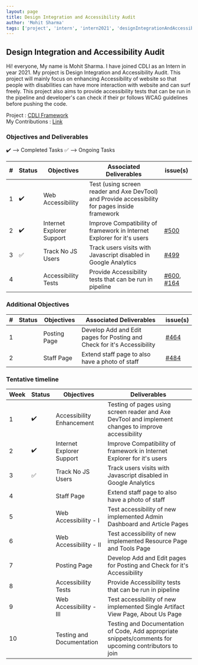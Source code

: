```yaml
---
layout: page
title: Design Integration and Accessibility Audit
author: 'Mohit Sharma'
tags: ['project', 'intern', 'intern2021', 'designIntegrationAndAccessibilityAudit']
---
```


## Design Integration and Accessibility Audit
Hi! everyone, My name is Mohit Sharma. I have joined CDLI as an Intern in year 2021. My project is Design Integration and Accessibility Audit. This project will mainly focus on enhancing Accessibility of website so that people with disabilities can have more interaction with website and can surf freely. This project also aims to provide accessibility tests that can be run in the pipeline and developer's can check if their pr follows WCAG guidelines before pushing the code.

Project : [CDLI Framework](https://gitlab.com/cdli/framework)  <br/>
My Contributions : [Link](https://gitlab.com/cdli/framework/-/merge_requests?scope=all&state=all&author_username=ViperM)

### Objectives and Deliverables

:heavy_check_mark: --> Completed Tasks
:white_check_mark: --> Ongoing Tasks

| \# | Status  | Objectives         | Associated Deliverables                                             | issue(s) |
| --- | --- | ------------------ | ------------------------------------------------------------------- | -------- |
| 1 | :heavy_check_mark: | Web Accessibility | Test (using screen reader and Axe DevTool) and Provide accessibility for pages inside framework |   |
| 2 |:heavy_check_mark: | Internet Explorer Support | Improve Compatibility of framework in Internet Explorer for it's users | [#500](https://gitlab.com/cdli/framework/-/issues/500) |
| 3 | :white_check_mark:| Track No JS Users | Track users visits with Javascript disabled in Google Analytics | [#499](https://gitlab.com/cdli/framework/-/issues/499) |
| 4 | | Accessibility Tests | Provide Accessibility tests that can be run in pipeline | [#600](https://gitlab.com/cdli/framework/-/issues/600), [#164](https://gitlab.com/cdli/framework/-/issues/164) |


### Additional Objectives

| \# | Status  | Objectives                    | Associated Deliverables         | issue(s) |
| --- | --- | ----------------------------- | ---------------------------------------------- | -------- |
| 1 | | Posting Page | Develop Add and Edit pages for Posting and Check for it's Accessibility | [#464](https://gitlab.com/cdli/framework/-/issues/464) |
| 2 | | Staff Page | Extend staff page to also have a photo of staff | [#484](https://gitlab.com/cdli/framework/-/issues/484) |


### Tentative timeline  

| Week | Status  |Objectives | Deliverables |
|---|---|---|---|
|1| :heavy_check_mark: | Accessibility Enhancement | Testing of pages using screen reader and Axe DevTool and implement changes to improve accessibility |
|2| :heavy_check_mark:| Internet Explorer Support | Improve Compatibility of framework in Internet Explorer for it's users |
|3|:white_check_mark: | Track No JS Users | Track users visits with Javascript disabled in Google Analytics |
|4| | Staff Page | Extend staff page to also have a photo of staff |
|5| | Web Accessibility - I | Test accessibility of new implemented Admin Dashboard and Article Pages | 
|6| | Web Accessibility - II | Test accessibility of new implemented Resource Page and Tools Page |
|7| | Posting Page | Develop Add and Edit pages for Posting and Check for it's Accessibility |
|8| | Accessibility Tests | Provide Accessibility tests that can be run in pipeline |
|9| | Web Accessibility - III | Test accessibility of new implemented Single Artifact View Page, About Us Page |
|10| | Testing and Documentation | Testing and Documentation of Code, Add appropriate snippets/comments for upcoming contributors to join |




